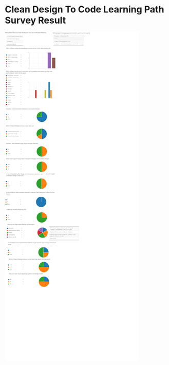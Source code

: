 # Clean Design To Code Learning Path Survey Result

![Survey Result](https://github.com/clean-code-craft/bosch-certified-clean-code-craftsman/blob/master/SurveyResult.png)
<!--stackedit_data:
eyJoaXN0b3J5IjpbNzY2NzEzMjUzXX0=
-->